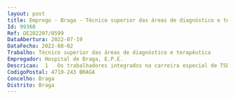 ```yaml
--- 
layout: post
title: Emprego - Braga - Técnico superior das áreas de diagnóstico e terapêutica
Id: 99360
Ref: OE202207/0599
DataAbertura: 2022-07-19
DataFecho: 2022-08-02
Trabalho: Técnico superior das áreas de diagnóstico e terapêutica
Empregador: Hospital de Braga, E.P.E.
Descricao:  1   Os trabalhadores integrados na carreira especial de TSDT, para além dos deveres gerais estabelecidos para os trabalhadores que exercem funções públicas, e sem prejuízo do conteúdo funcional da respetiva categoria, área de exercício profissional e profissão, exercem a sua profissão com respeito pela respetiva legis artis, com cumprimento dos deveres éticos e princípios deontológicos a que estão obrigados pelo respetivo título profissional.  cf. Decreto Lei n.º 111 2017
CodigoPostal: 4710-243 BRAGA
Concelho: Braga
Distrito: Braga
--- 
```


